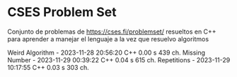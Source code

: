 # CSES Problem Set
 Conjunto de problemas de https://cses.fi/problemset/ resueltos en C++ para aprender a manejar el lenguaje a la vez que resuelvo algoritmos

Weird Algorithm - 2023-11-28 20:56:20	C++	0.00 s	439 ch.
Missing Number  - 2023-11-29 00:39:22	C++	0.04 s	615 ch.
Repetitions     - 2023-11-29 10:17:55	C++	0.03 s	303 ch.
